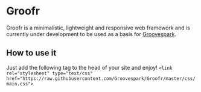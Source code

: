 # Groofr
Groofr is a minimalistic, lightweight and responsive web framework and is currently under development to be used as a basis for [Groovespark](https://github.com/Groovespark/groovespark.github.io).

## How to use it
Just add the following tag to the head of your site and enjoy!
```<link rel="stylesheet" type="text/css" href="https://raw.githubusercontent.com/Groovespark/Groofr/master/css/main.css">```
